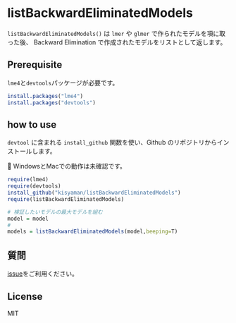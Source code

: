 # listBackwardEliminatedModels

`listBackwardEliminatedModels()` は `lmer` や `glmer` で作られたモデルを項に取った後、
Backward Elimination で作成されたモデルをリストとして返します。

## Prerequisite

`lme4`と`devtools`パッケージが必要です。

```R
install.packages("lme4")
install.packages("devtools")
```

## how to use

`devtool` に含まれる `install_github` 関数を使い、Github のリポジトリからインストールします。

:snake: WindowsとMacでの動作は未確認です。

```R
require(lme4)
require(devtools)
install_github("kisyaman/listBackwardEliminatedModels")
require(listBackwardEliminatedModels)

# 検証したいモデルの最大モデルを組む
model = model
#
models = listBackwardEliminatedModels(model,beeping=T)

```

## 質問

[issue](https://github.com/kisyaman/listBackwardEliminatedModels/issues)をご利用ください。

## License
MIT

